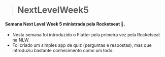 > # NextLevelWeek5

#### Semana Next Level Week 5 ministrada pela Rocketseat 🚀️.

- Nesta semana foi introduzido o Flutter pela primeira vez pela Rocketseat na NLW.
- Foi criado um simples app de quiz (perguntas e respostas), mas que introduziu bastante conhecimento como um todo.
